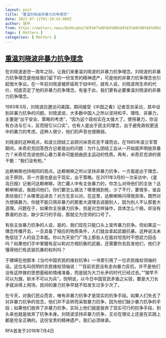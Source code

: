 ```yaml
---
layout: post
title: "重温刘晓波非暴力抗争理念"
date: 2021-07-11T01:18:43.000Z
author: 胡平
from: https://matters.news/@xhbzqhd/%E9%87%8D%E6%B8%A9%E5%88%98%E6%99%93%E6%B3%A2%E9%9D%9E%E6%9A%B4%E5%8A%9B%E6%8A%97%E4%BA%89%E7%90%86%E5%BF%B5-bafyreifpvmnwo2xmngmcvapivgbumu5pebhoj7l6n3tmql4aqmtavh7ala
tags: [ Matters ]
categories: [ Matters ]
---
```

<!--1625966323000-->
[重温刘晓波非暴力抗争理念](https://matters.news/@xhbzqhd/%E9%87%8D%E6%B8%A9%E5%88%98%E6%99%93%E6%B3%A2%E9%9D%9E%E6%9A%B4%E5%8A%9B%E6%8A%97%E4%BA%89%E7%90%86%E5%BF%B5-bafyreifpvmnwo2xmngmcvapivgbumu5pebhoj7l6n3tmql4aqmtavh7ala)
------

<div>
<p>在刘晓波逝世一周年之际，让我们来重温刘晓波的非暴力抗争理念。刘晓波的非暴力抗争理念是他给我们留下的一份宝贵的精神遗产，可是他的非暴力抗争理念也引起很大争议。在一年前刘晓波被肝癌死于狱中时，就有人说，刘晓波用生命的代价，彻底否定了他的非暴力抗争理念。有鉴于此，我们更有必要重温刘晓波的非暴力抗争理念。</p><p>1993年3月，刘晓波应邀访问美国，期间接受《中国之春》记者亚衣采访，其中谈到非暴力抗争的问题。刘晓波说，大多数中国人之所以坚持和平、理性、非暴力，主要是“出于安全、策略的考虑”，“因为这个政权实在太强大了。使用暴力，你没有办法与它斗，反而授它以口实”。也有人是出于民主的理念，出于避免政权更迭中的暴力的考虑。这种人很少，他们的声音也很微弱。</p><p>刘晓波的这种观点，和波兰团结工会顾问米奇尼克不谋而合。在1985年波兰军管期间，米奇尼克回答西方记者提出的问题：为什么团结工会从一开始就声明放弃暴力？米奇尼克说他担心暴力革命可能扭曲民主运动的性质。再有，米奇尼克讲的很干脆：“我们没有枪。”</p><p>达赖喇嘛也持相同的观点。达赖喇嘛之所以坚持非暴力抗争，一方面是出于理念，出于原则，另一方面也是出于现实，出于策略。在2011年3月的一次采访中，《星岛日报》记者问达赖喇嘛，流亡藏人中有主张暴力的，你怎么对待他们的主张？达赖喇嘛说，我就问他们，你们要怎么搞法？哪里搞到枪，少了不行，要很多，谁会卖给我们？从哪里运进去？对方无言以对。在这里，达赖喇嘛问得很具体。既然对方想搞暴力，你就不能只用非暴力的那套大道理去说服别人，因为别人不认那套大道理。问题在于，如果你主张暴力抗争，但是对怎样操作，具体怎么个搞，却没有靠谱的办法，缺少实行的手段，那就沦为空洞的口号了。</p><p>有些主张暴力抗争的人说，是的，我们现在只能口头上宣传暴力抗争。但如果这一理念传播开去，一旦具备了相应的物质条件，人们就会拿起武器抗暴。这种说法未免低估了人的自卫本能。你以为天安门广场上那些人在面对坦克时不想武力回击吗？如果他们手中掌握有足以和对方相抗衡的武器，还需要你去启发他们，他们才懂得他们有武装抗暴的权利吗？</p><p>于建嵘在他那本《当代中国农民的维权抗争》一书里引用了一位农民维权领袖的话。这位名叫倪明的农民维权领袖说：”“目前农民没有走向暴力反抗，并不是他们没有这样做的思想基础和情绪准备，而是因为大刀长矛的时代已经过去。”“揭竿不可以为旗，斩木不可以为兵”。倪明说，以今日中国官民矛盾之尖锐，要是大刀长矛就派得上用场，民间的暴力抗争早就不知发生过多少次了。</p><p>在今天，对我们民众而言，唯有非暴力抗争才是现实的抗争手段。如果人们失去了对非暴力抗争的信念，他们并不会转而采取暴力抗争，因为他们缺少暴力抗争的手段；如果他们放弃了非暴力抗争，实际上他们就是放弃了现实可行的抗争手段，到头来也就是放弃了抗争本身。刘晓波坚持非暴力抗争，无论在理论上还是在实践上都是完全正确的。这份宝贵的精神遗产，我们必须继承。</p><p>RFA首发于2018年7月4日</p><p> </p>
</div>
